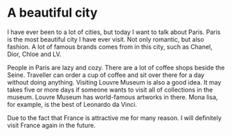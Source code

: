# A beautiful city

I have ever been to a lot of cities, but today I want to talk about Paris. Paris is the most beautiful city I have ever visit. Not only romantic, but also fashion. A lot of famous brands comes from in this city, such as Chanel, Dior, Chloe and LV.

People in Paris are lazy and cozy. There are a lot of coffee shops beside the Seine. Traveller can order a cup of coffee and sit over there for a day without doing anything. Visiting Louvre Museum is also a good idea. It may takes five or more days if someone wants to visit all of collections in the museum. Louvre Museum has world-famous artworks in there. Mona lisa, for example, is the best of Leonardo da Vinci.

Due to the fact that France is attractive me for many reason. I will definitely visit France again in the future.